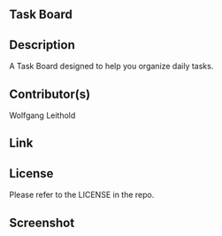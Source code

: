 ## Task Board

## Description

A Task Board designed to help you organize daily tasks.

## Contributor(s)

Wolfgang Leithold

## Link

## License

Please refer to the LICENSE in the repo.

## Screenshot
